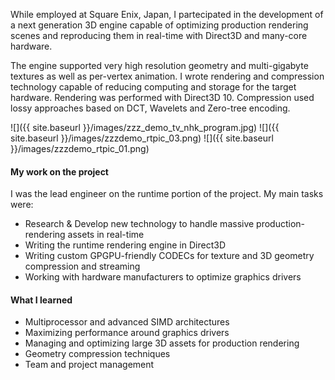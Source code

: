 While employed at Square Enix, Japan, I partecipated in the development of a next generation 3D engine capable of optimizing production rendering scenes and reproducing them in real-time with Direct3D and many-core hardware.

The engine supported very high resolution geometry and multi-gigabyte textures as well as per-vertex animation.
I wrote rendering and compression technology capable of reducing computing and storage for the target hardware.
Rendering was performed with Direct3D 10. Compression used lossy approaches based on DCT, Wavelets and Zero-tree encoding.

![]({{ site.baseurl }}/images/zzz_demo_tv_nhk_program.jpg)
![]({{ site.baseurl }}/images/zzzdemo_rtpic_03.png)
![]({{ site.baseurl }}/images/zzzdemo_rtpic_01.png)

#### My work on the project

I was the lead engineer on the runtime portion of the project. My main tasks were:

- Research & Develop new technology to handle massive production-rendering assets in real-time
- Writing the runtime rendering engine in Direct3D
- Writing custom GPGPU-friendly CODECs for texture and 3D geometry compression and streaming
- Working with hardware manufacturers to optimize graphics drivers

#### What I learned

- Multiprocessor and advanced SIMD architectures
- Maximizing performance around graphics drivers
- Managing and optimizing large 3D assets for production rendering
- Geometry compression techniques
- Team and project management
